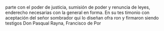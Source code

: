 parte con el poder de justicia, sumisión de poder y renuncia de leyes, enderecho necesarias con la general en forma. En su tes timonio con aceptación del señor sombrador qui lo diseñan ofra ron y firmaron siendo testigos Don Pasqual Rayna, Francisco de Por
